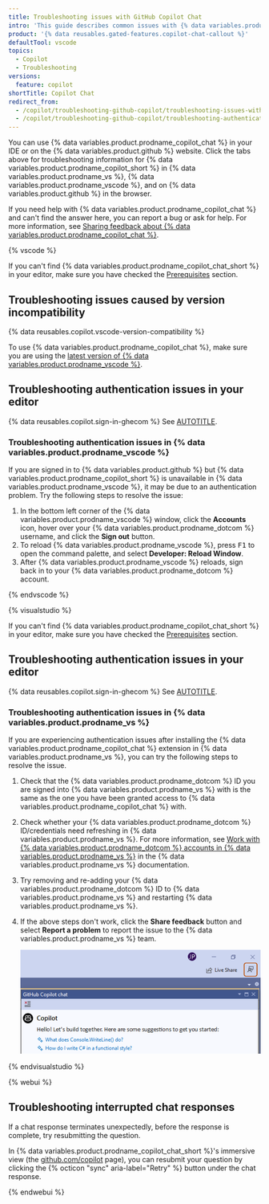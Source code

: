 ```yaml
---
title: Troubleshooting issues with GitHub Copilot Chat
intro: 'This guide describes common issues with {% data variables.product.prodname_copilot_chat_short %} and how to resolve them.'
product: '{% data reusables.gated-features.copilot-chat-callout %}'
defaultTool: vscode
topics:
  - Copilot
  - Troubleshooting
versions:
  feature: copilot
shortTitle: Copilot Chat
redirect_from:
  - /copilot/troubleshooting-github-copilot/troubleshooting-issues-with-github-copilot-chat-in-ides
  - /copilot/troubleshooting-github-copilot/troubleshooting-authentication-issues-with-github-copilot-chat
---
```


You can use {% data variables.product.prodname_copilot_chat %} in your IDE or on the {% data variables.product.github %} website. Click the tabs above for troubleshooting information for {% data variables.product.prodname_copilot_short %} in {% data variables.product.prodname_vs %}, {% data variables.product.prodname_vscode %}, and on {% data variables.product.github %} in the browser.

If you need help with {% data variables.product.prodname_copilot_chat %} and can't find the answer here, you can report a bug or ask for help. For more information, see [Sharing feedback about {% data variables.product.prodname_copilot_chat %}](/copilot/github-copilot-chat/copilot-chat-in-ides/using-github-copilot-chat-in-your-ide#sharing-feedback-about-github-copilot-chat).

{% vscode %}

If you can't find {% data variables.product.prodname_copilot_chat_short %} in your editor, make sure you have checked the [Prerequisites](/copilot/github-copilot-chat/copilot-chat-in-ides/using-github-copilot-chat-in-your-ide#prerequisites) section.

## Troubleshooting issues caused by version incompatibility

{% data reusables.copilot.vscode-version-compatibility %}

To use {% data variables.product.prodname_copilot_chat %}, make sure you are using the [latest version of {% data variables.product.prodname_vscode %}](https://code.visualstudio.com/updates).

## Troubleshooting authentication issues in your editor

{% data reusables.copilot.sign-in-ghecom %} See [AUTOTITLE](/copilot/managing-copilot/configure-personal-settings/using-github-copilot-with-an-account-on-ghecom).

### Troubleshooting authentication issues in {% data variables.product.prodname_vscode %}

If you are signed in to {% data variables.product.github %} but {% data variables.product.prodname_copilot_short %} is unavailable in {% data variables.product.prodname_vscode %}, it may be due to an authentication problem. Try the following steps to resolve the issue:

1. In the bottom left corner of the {% data variables.product.prodname_vscode %} window, click the **Accounts** icon, hover over your {% data variables.product.prodname_dotcom %} username, and click the **Sign out** button.
1. To reload {% data variables.product.prodname_vscode %}, press <kbd>F1</kbd> to open the command palette, and select **Developer: Reload Window**.
1. After {% data variables.product.prodname_vscode %} reloads, sign back in to your {% data variables.product.prodname_dotcom %} account.

{% endvscode %}

{% visualstudio %}

If you can't find {% data variables.product.prodname_copilot_chat_short %} in your editor, make sure you have checked the [Prerequisites](/copilot/github-copilot-chat/copilot-chat-in-ides/using-github-copilot-chat-in-your-ide#prerequisites) section.

## Troubleshooting authentication issues in your editor

{% data reusables.copilot.sign-in-ghecom %} See [AUTOTITLE](/copilot/managing-copilot/configure-personal-settings/using-github-copilot-with-an-account-on-ghecom).

### Troubleshooting authentication issues in {% data variables.product.prodname_vs %}

If you are experiencing authentication issues after installing the {% data variables.product.prodname_copilot_chat %} extension in {% data variables.product.prodname_vs %}, you can try the following steps to resolve the issue.

1. Check that the {% data variables.product.prodname_dotcom %} ID you are signed into {% data variables.product.prodname_vs %} with is the same as the one you have been granted access to {% data variables.product.prodname_copilot_chat %} with.
1. Check whether your {% data variables.product.prodname_dotcom %} ID/credentials need refreshing in {% data variables.product.prodname_vs %}. For more information, see [Work with {% data variables.product.prodname_dotcom %} accounts in {% data variables.product.prodname_vs %}](https://learn.microsoft.com/en-us/visualstudio/ide/work-with-github-accounts?view=vs-2022) in the {% data variables.product.prodname_vs %} documentation.
1. Try removing and re-adding your {% data variables.product.prodname_dotcom %} ID to {% data variables.product.prodname_vs %} and restarting {% data variables.product.prodname_vs %}.
1. If the above steps don't work, click the **Share feedback** button and select **Report a problem** to report the issue to the {% data variables.product.prodname_vs %} team.

    ![Screenshot of the share feedback button in {% data variables.product.prodname_vs %}.](/assets/images/help/copilot/vs-share-feedback-button.png)

{% endvisualstudio %}

{% webui %}

## Troubleshooting interrupted chat responses

If a chat response terminates unexpectedly, before the response is complete, try resubmitting the question.

In {% data variables.product.prodname_copilot_chat_short %}'s immersive view (the [github.com/copilot](https://github.com/copilot) page), you can resubmit your question by clicking the {% octicon "sync" aria-label="Retry" %} button under the chat response.

{% endwebui %}
